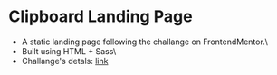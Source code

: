 # Clipboard Landing Page
* A static landing page following the challange on FrontendMentor.\
* Built using HTML + Sass\
* Challange's detals: [link](https://www.frontendmentor.io/challenges/clipboard-landing-page-5cc9bccd6c4c91111378ecb9)